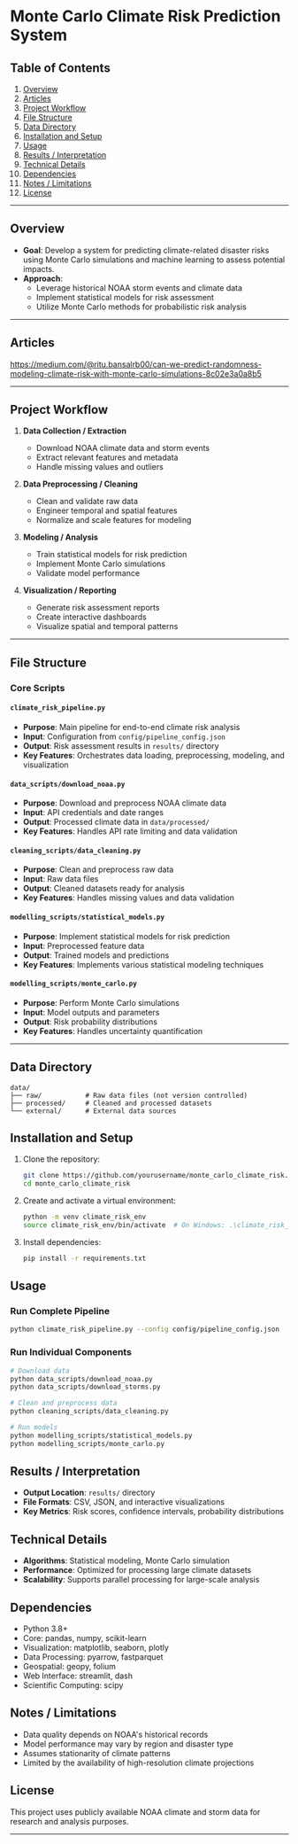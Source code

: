 # Monte Carlo Climate Risk Prediction System

## Table of Contents
1. [Overview](#overview)
2. [Articles](#articles)
3. [Project Workflow](#project-workflow)
4. [File Structure](#file-structure)
5. [Data Directory](#data-directory)
6. [Installation and Setup](#installation-and-setup)
7. [Usage](#usage)
8. [Results / Interpretation](#results--interpretation)
9. [Technical Details](#technical-details)
10. [Dependencies](#dependencies)
11. [Notes / Limitations](#notes--limitations)
12. [License](#license)

---

## Overview
* **Goal**: Develop a system for predicting climate-related disaster risks using Monte Carlo simulations and machine learning to assess potential impacts.
* **Approach**: 
  - Leverage historical NOAA storm events and climate data
  - Implement statistical models for risk assessment
  - Utilize Monte Carlo methods for probabilistic risk analysis

---

## Articles
https://medium.com/@ritu.bansalrb00/can-we-predict-randomness-modeling-climate-risk-with-monte-carlo-simulations-8c02e3a0a8b5

---
## Project Workflow

1. **Data Collection / Extraction**
   - Download NOAA climate data and storm events
   - Extract relevant features and metadata
   - Handle missing values and outliers

2. **Data Preprocessing / Cleaning**
   - Clean and validate raw data
   - Engineer temporal and spatial features
   - Normalize and scale features for modeling

3. **Modeling / Analysis**
   - Train statistical models for risk prediction
   - Implement Monte Carlo simulations
   - Validate model performance

4. **Visualization / Reporting**
   - Generate risk assessment reports
   - Create interactive dashboards
   - Visualize spatial and temporal patterns

---

## File Structure

### Core Scripts

#### `climate_risk_pipeline.py`
* **Purpose**: Main pipeline for end-to-end climate risk analysis
* **Input**: Configuration from `config/pipeline_config.json`
* **Output**: Risk assessment results in `results/` directory
* **Key Features**: Orchestrates data loading, preprocessing, modeling, and visualization

#### `data_scripts/download_noaa.py`
* **Purpose**: Download and preprocess NOAA climate data
* **Input**: API credentials and date ranges
* **Output**: Processed climate data in `data/processed/`
* **Key Features**: Handles API rate limiting and data validation

#### `cleaning_scripts/data_cleaning.py`
* **Purpose**: Clean and preprocess raw data
* **Input**: Raw data files
* **Output**: Cleaned datasets ready for analysis
* **Key Features**: Handles missing values and data validation

#### `modelling_scripts/statistical_models.py`
* **Purpose**: Implement statistical models for risk prediction
* **Input**: Preprocessed feature data
* **Output**: Trained models and predictions
* **Key Features**: Implements various statistical modeling techniques

#### `modelling_scripts/monte_carlo.py`
* **Purpose**: Perform Monte Carlo simulations
* **Input**: Model outputs and parameters
* **Output**: Risk probability distributions
* **Key Features**: Handles uncertainty quantification

---

## Data Directory

```
data/
├── raw/           # Raw data files (not version controlled)
├── processed/     # Cleaned and processed datasets
└── external/      # External data sources
```

## Installation and Setup

1. Clone the repository:
   ```bash
   git clone https://github.com/yourusername/monte_carlo_climate_risk.git
   cd monte_carlo_climate_risk
   ```

2. Create and activate a virtual environment:
   ```bash
   python -m venv climate_risk_env
   source climate_risk_env/bin/activate  # On Windows: .\climate_risk_env\Scripts\activate
   ```

3. Install dependencies:
   ```bash
   pip install -r requirements.txt
   ```

## Usage

### Run Complete Pipeline
```bash
python climate_risk_pipeline.py --config config/pipeline_config.json
```

### Run Individual Components
```bash
# Download data
python data_scripts/download_noaa.py
python data_scripts/download_storms.py

# Clean and preprocess data
python cleaning_scripts/data_cleaning.py

# Run models
python modelling_scripts/statistical_models.py
python modelling_scripts/monte_carlo.py
```

## Results / Interpretation

* **Output Location**: `results/` directory
* **File Formats**: CSV, JSON, and interactive visualizations
* **Key Metrics**: Risk scores, confidence intervals, probability distributions

## Technical Details

* **Algorithms**: Statistical modeling, Monte Carlo simulation
* **Performance**: Optimized for processing large climate datasets
* **Scalability**: Supports parallel processing for large-scale analysis

## Dependencies

* Python 3.8+
* Core: pandas, numpy, scikit-learn
* Visualization: matplotlib, seaborn, plotly
* Data Processing: pyarrow, fastparquet
* Geospatial: geopy, folium
* Web Interface: streamlit, dash
* Scientific Computing: scipy

## Notes / Limitations

* Data quality depends on NOAA's historical records
* Model performance may vary by region and disaster type
* Assumes stationarity of climate patterns
* Limited by the availability of high-resolution climate projections

## License

This project uses publicly available NOAA climate and storm data for research and analysis purposes.

---
